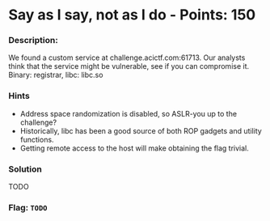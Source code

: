 # Say as I say, not as I do - Points: 150

### Description:

We found a custom service at challenge.acictf.com:61713. Our analysts think that the service might be vulnerable, see if you can compromise it. Binary: registrar, libc: libc.so

### Hints

 - Address space randomization is disabled, so ASLR-you up to the challenge?
 - Historically, libc has been a good source of both ROP gadgets and utility functions.
 - Getting remote access to the host will make obtaining the flag trivial.

### Solution

TODO

### Flag: `TODO`

